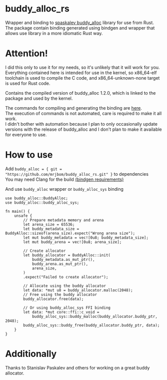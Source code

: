 # buddy_alloc_rs

Wrapper and binding to [spaskalev buddy_alloc](https://github.com/spaskalev/buddy_alloc) library for use from Rust.  
The package contain binding generated using bindgen and wrapper that allows use library in a more idiomatic Rust way.

# Attention!
I did this only to use it for my needs, so it's unlikely that it will work for you.  
Everything contained here is intended for use in the kernel, so x86_64-elf toolchain is used to compile the C code, and x86_64-unknown-none target is used for Rust code.

Contains the compiled version of buddy_alloc 1.2.0, which is linked to the package and used by the kernel.

The commands for compiling and generating the binding are [here](buddy_alloc_sys/buddy_alloc_1.2.0_x86_64-elf-gcc_freestanding/).  
The execution of commands is not automated, care is required to make it all work.  
I didn't bother with automation because I plan to only occasionally update versions with the release of buddy_alloc and I don't plan to make it available for everyone to use.

# How to use
Add `buddy_alloc = { git = "https://github.com/mrjbom/buddy_alloc_rs.git" }` to dependencies  
You may need Clang for the build [(bindgen requirements)](https://rust-lang.github.io/rust-bindgen/requirements.html)

And use `buddy_alloc` wrapper or `buddy_alloc_sys` binding

```
use buddy_alloc::BuddyAlloc;
use buddy_alloc::buddy_alloc_sys;

fn main() {
    unsafe {
        // Prepare metadata memory and arena
        let arena_size = 65536;
        let buddy_metadata_size = BuddyAlloc::sizeof(arena_size).expect("Wrong arena size");
        let mut buddy_metadata = vec![0u8; buddy_metadata_size];
        let mut buddy_arena = vec![0u8; arena_size];

        // Create allocator
        let buddy_allocator = BuddyAlloc::init(
            buddy_metadata.as_mut_ptr(),
            buddy_arena.as_mut_ptr(),
            arena_size,
        )
        .expect("Failed to create allocator");

        // Allocate using the buddy allocator
        let data: *mut u8 = buddy_allocator.malloc(2048);
        // Free using the buddy allocator
        buddy_allocator.free(data);

        // Or using buddy_alloc_sys FFI binding
        let data: *mut core::ffi::c_void =
            buddy_alloc_sys::buddy_malloc(buddy_allocator.buddy_ptr, 2048);
        buddy_alloc_sys::buddy_free(buddy_allocator.buddy_ptr, data);
    }
}
```

# Additionally
Thanks to Stanislav Paskalev and others for working on a great buddy allocator.

